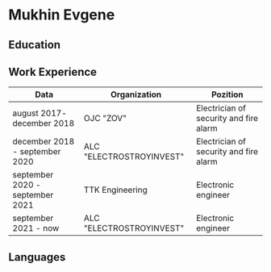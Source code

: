# Mukhin Evgene

## Education


## Work Experience
Data                             |      Organization          |    Pozition
-------------------------------- | ---------------------------| --------------------
august 2017- december 2018   | OJC "ZOV"     |Electrician of security and fire alarm
december 2018 - september 2020  |ALC "ELECTROSTROYINVEST"|Electrician of security and fire alarm
september 2020 - september 2021  | TTK Engineering      | Electronic engineer
september 2021 - now             | ALC "ELECTROSTROYINVEST"|  Electronic engineer


## Languages



